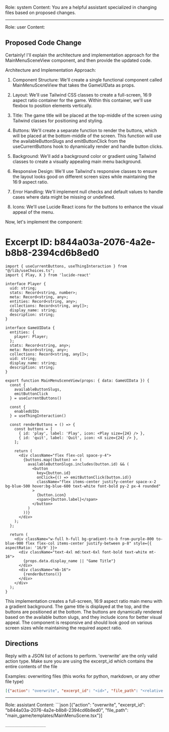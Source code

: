 Role: system
Content: You are a helpful assistant specialized in changing files based on proposed changes.
__________________
Role: user
Content: 
## Proposed Code Change
Certainly! I'll explain the architecture and implementation approach for the MainMenuSceneView component, and then provide the updated code.

Architecture and Implementation Approach:

1. Component Structure:
   We'll create a single functional component called MainMenuSceneView that takes the GameUIData as props.

2. Layout:
   We'll use Tailwind CSS classes to create a full-screen, 16:9 aspect ratio container for the game. Within this container, we'll use flexbox to position elements vertically.

3. Title:
   The game title will be placed at the top-middle of the screen using Tailwind classes for positioning and styling.

4. Buttons:
   We'll create a separate function to render the buttons, which will be placed at the bottom-middle of the screen. This function will use the availableButtonSlugs and emitButtonClick from the useCurrentButtons hook to dynamically render and handle button clicks.

5. Background:
   We'll add a background color or gradient using Tailwind classes to create a visually appealing main menu background.

6. Responsive Design:
   We'll use Tailwind's responsive classes to ensure the layout looks good on different screen sizes while maintaining the 16:9 aspect ratio.

7. Error Handling:
   We'll implement null checks and default values to handle cases where data might be missing or undefined.

8. Icons:
   We'll use Lucide React icons for the buttons to enhance the visual appeal of the menu.

Now, let's implement the component:

# Excerpt ID: b844a03a-2076-4a2e-b8b8-2394cd6b8ed0
```tsx main_game/templates/MainMenuScene.tsx
import { useCurrentButtons, useThingInteraction } from "@/lib/useChoices.ts";
import { Play, X } from 'lucide-react'

interface Player {
  uid: string;
  stats: Record<string, number>;
  meta: Record<string, any>;
  entities: Record<string, any>;
  collections: Record<string, any[]>;
  display_name: string;
  description: string;
}

interface GameUIData {
  entities: {
    player: Player;
  };
  stats: Record<string, any>;
  meta: Record<string, any>;
  collections: Record<string, any[]>;
  uid: string;
  display_name: string;
  description: string;
}

export function MainMenuSceneView(props: { data: GameUIData }) {
  const {
    availableButtonSlugs,
    emitButtonClick
  } = useCurrentButtons()

  const {
    enabledUIDs
  } = useThingInteraction()

  const renderButtons = () => {
    const buttons = [
      { id: 'play', label: 'Play', icon: <Play size={24} /> },
      { id: 'quit', label: 'Quit', icon: <X size={24} /> },
    ];

    return (
      <div className="flex flex-col space-y-4">
        {buttons.map((button) => (
          availableButtonSlugs.includes(button.id) && (
            <button
              key={button.id}
              onClick={() => emitButtonClick(button.id)}
              className="flex items-center justify-center space-x-2 bg-blue-500 hover:bg-blue-600 text-white font-bold py-2 px-4 rounded"
            >
              {button.icon}
              <span>{button.label}</span>
            </button>
          )
        ))}
      </div>
    );
  };

  return (
    <div className="w-full h-full bg-gradient-to-b from-purple-800 to-blue-900 flex flex-col items-center justify-between p-8" style={{ aspectRatio: '16/9' }}>
      <div className="text-4xl md:text-6xl font-bold text-white mt-16">
        {props.data.display_name || "Game Title"}
      </div>
      <div className="mb-16">
        {renderButtons()}
      </div>
    </div>
  );
}
```

This implementation creates a full-screen, 16:9 aspect ratio main menu with a gradient background. The game title is displayed at the top, and the buttons are positioned at the bottom. The buttons are dynamically rendered based on the available button slugs, and they include icons for better visual appeal. The component is responsive and should look good on various screen sizes while maintaining the required aspect ratio.

## Directions
Reply with a JSON list of actions to perform. 'overwrite' are the only valid action type. 
Make sure you are using the excerpt_id which contains the entire contents of the file

Examples:
overwriting files (this works for python, markdown, or any other file type)
```json output_example1
[{"action": "overwrite", "excerpt_id": "<id>", "file_path": "<relative file path>"}]
```

__________________
Role: assistant
Content: ```json
[{"action": "overwrite", "excerpt_id": "b844a03a-2076-4a2e-b8b8-2394cd6b8ed0", "file_path": "main_game/templates/MainMenuScene.tsx"}]
```
__________________
